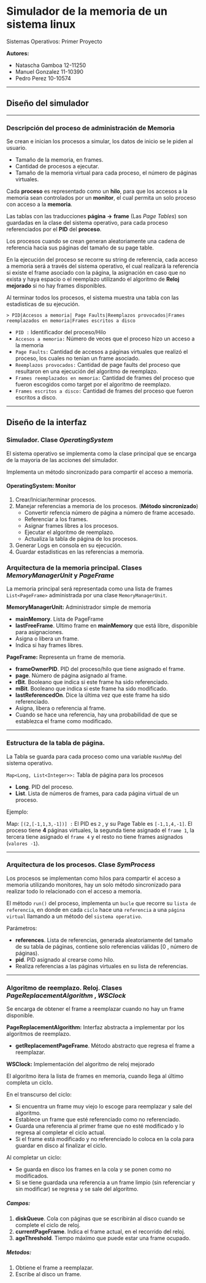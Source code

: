 # **Simulador de la memoria de un sistema linux**
Sistemas Operativos: Primer Proyecto

**Autores:**
 *  Natascha Gamboa     12-11250
 * 	Manuel  Gonzalez    11-10390
 * 	Pedro   Perez       10-10574

---
## **Diseño del simulador**
---

### **Descripción del proceso de administración de Memoria**

Se crean e inician los procesos a simular, los datos de inicio se le piden al usuario. 

* Tamaño de la memoria, en frames.
* Cantidad de procesos a ejecutar.
* Tamaño de la memoria virtual para cada proceso, el número de páginas virtuales.

Cada **proceso** es representado como un **hilo**, para que los accesos a la memoria sean controlados por un **monitor**, el cual permita un solo proceso con acceso a la **memoria**.

Las tablas con las traducciones **página** **->** **frame** (Las *Page Tables*) son guardadas en la clase del sistema operativo, para cada proceso referenciados por el **PID** del **proceso**. 

Los procesos cuando se crean generan aleatoriamente una cadena de referencia hacia sus páginas del tamaño de su page table.

En la ejecución del proceso se recorre su string de referencia, cada acceso a memoria será a través del sistema operativo, el cual realizará la referencia si existe el frame asociado con la página, la asignación en caso que no exista y haya espacio o el reemplazo utilizando el algoritmo de **Reloj mejorado** si no hay frames disponibles.

Al terminar todos los procesos, el sistema muestra una tabla con las estadisticas de su ejecución.

```> PID|Accesos a memoria| Page Faults|Reemplazos provocados|Frames reemplazados en memoria|Frames escritos a disco```
    
* ```PID :``` Identificador del proceso/Hilo
* ```Accesos a memoria:``` Número de veces que el proceso hizo un acceso a la memoria
* ```Page Faults:``` Cantidad de accesos a páginas virtuales que realizó el proceso, los cuales no tenian un frame asociado.
* ```Reemplazos provocados:``` Cantidad de page faults del proceso que resultaron en una ejecución del algoritmo de reemplazo.
* ```Frames reemplazados en memoria:``` Cantidad de frames del proceso que fueron escogidos como target por el algoritmo de reemplazo.
* ```Frames escritos a disco:``` Cantidad de frames del proceso que fueron escritos a disco.

---
Diseño de la interfaz
---

### **Simulador. Clase *OperatingSystem***

El sistema operativo se implementa como la clase principal que se encarga de la mayoria de las acciones del simulador.

Implementa un método sincronizado para compartir el acceso a memoria.
	
#### **OperatingSystem: Monitor**
1. Crear/Iniciar/terminar procesos.
2.  Manejar referencias a memoria de los procesos. (**Método sincronizado**)
    * Convertir refencia número de página a número de frame accesado.
    * Referenciar a los frames.
    * Asignar frames libres a los procesos.
    * Ejecutar el algoritmo de reemplazo.
    * Actualiza la tabla de página de los procesos.
3. Generar Logs en consola en su ejecución.
4. Guardar estadisticas en las referencias a memoria.

### Arquitectura de la memoria principal. Clases *MemoryManagerUnit* y *PageFrame*


La memoria principal será representada como una lista de frames `List<PageFrame>` administrada por una clase  `MemoryManagerUnit`.

**MemoryManagerUnit:** Administrador simple de memoria
+ **mainMemory**. Lista de PageFrame
+ **lastFreeFrame**. Ultimo frame en **mainMemory** que está libre, disponible para asignaciones.
+ Asigna o libera un frame.
+ Indica si hay frames libres.


**PageFrame:** Representa un frame de memoria.
+ **frameOwnerPID**. PID del proceso/hilo que tiene asignado el frame.
+ **page**. Número de página asignado al frame.
+ **rBit**. Booleano que indica si este frame ha sido referenciado.
+ **mBit**. Booleano que indica si este frame ha sido modificado.
+ **lastReferencedOn**. Dice la última vez que este frame ha sido referenciado.
+ Asigna, libera o referencia al frame.
+ Cuando se hace una referencia, hay una probabilidad de que se establezca el frame como modificado.


---

### Estructura de la tabla de página. 

La Tabla se guarda para cada proceso como una variable `HashMap` del sistema operativo.

`Map<Long, List<Integer>>:` Tabla de página para los procesos
+ **Long**. PID del proceso.
+ **List<Integer>**. Lista de números de frames, para cada página virtual de un proceso.

Ejemplo:

Map:
`[(2,[-1,1,3,-1])] :` El PID es `2` , y su Page Table es `[-1,1,4,-1]`. El proceso tiene **4** páginas virtuales, la segunda tiene asignado el `frame 1`, la tercera tiene asignado el `frame 4` y el resto no tiene frames asignados (`valores -1`).

---

### Arquitectura de los procesos. Clase *SymProcess*

Los procesos se implementan como hilos para compartir el acceso a memoria utilizando monitores, hay un solo método sincronizado para realizar todo lo relacionado con el acceso a memoria.

El método `run()` del proceso, implementa un `bucle` que recorre su `lista de referencia`, en donde en cada `ciclo` hace una `referencia` a una `página virtual` llamando a un método del `sistema operativo`.

Parámetros:
+ **references**. Lista de referencias, generada aleatoriamente del tamaño de su tabla de páginas, contiene solo referencias válidas [0 , número de páginas).
+ **pid**. PID asignado al crearse como hilo.
+ Realiza referencias a las páginas virtuales en su lista de referencias.

---

### Algoritmo de reemplazo. Reloj. Clases *PageReplacementAlgorithm* , *WSClock* 

Se encarga de obtener el frame a reemplazar cuando no hay un frame disponible.

**PageReplacementAlgorithm:** Interfaz abstracta a implementar por los algoritmos de reemplazo.
+ **getReplacementPageFrame**. Método abstracto que regresa el frame a reemplazar.


**WSClock:** Implementación del algoritmo de reloj mejorado

El algoritmo itera la lista de frames en memoria, cuando llega al último completa un ciclo.

En el transcurso del ciclo: 
* Si encuentra un frame muy viejo lo escoge para reemplazar y sale del algoritmo.
* Establece un frame que esté referenciado como no referenciado.
* Guarda una referencia al primer frame que no esté modificado y lo regresa al completar el ciclo actual.
* Si el frame está modificado y no referenciado lo coloca en la cola para guardar en disco  al finalizar el ciclo.

Al completar un ciclo:
* Se guarda en disco los frames en la cola y se ponen como no modificados.
* Si se tiene guardada una referencia a un frame limpio (sin referenciar y sin modificar) se regresa y se sale del algoritmo.

##### **Campos:**
1) **diskQueue**. Cola con páginas que se escribirán al disco cuando se complete el ciclo de reloj.
2) **currentPageFrame**. Indica el frame actual, en el recorrido del reloj.
3) **ageThreshold**. Tiempo máximo que puede estar una frame ocupado.
##### **Metodos:**
1) Obtiene el frame a reemplazar.
2) Escribe al disco un frame.
